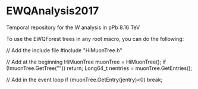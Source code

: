 # EWQAnalysis2017
Temporal repository for the W analysis in pPb 8.16 TeV


To use the EWQForest trees in any root macro, you can do the following:

// Add the include file
#include "HiMuonTree.h"

// Add at the beginning
HiMuonTree muonTree = HiMuonTree();
if (!muonTree.GetTree("<PATH TO YOUR FILE LOCAL OR ROOTX>")) return;
Long64_t nentries = muonTree.GetEntries();

// Add in the event loop
if (muonTree.GetEntry(jentry)<0) break;